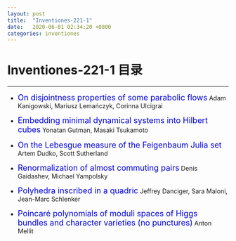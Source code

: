 ```yaml
---
layout: post
title:  "Inventiones-221-1"
date:   2020-06-01 02:34:20 +0800
categories: inventiones
---
```


# Inventiones-221-1 目录
------

- <font color="#0000dd" size="4">On disjointness properties of some parabolic flows</font>
 Adam Kanigowski, Mariusz Lemańczyk, Corinna Ulcigrai

- <font color="#0000dd" size="4">Embedding minimal dynamical systems into Hilbert cubes</font>
 Yonatan Gutman, Masaki Tsukamoto

- <font color="#0000dd" size="4">On the Lebesgue measure of the Feigenbaum Julia set</font>
 Artem Dudko, Scott Sutherland

- <font color="#0000dd" size="4">Renormalization of almost commuting pairs</font>
 Denis Gaidashev, Michael Yampolsky

- <font color="#0000dd" size="4">Polyhedra inscribed in a quadric</font>
 Jeffrey Danciger, Sara Maloni, Jean-Marc Schlenker

- <font color="#0000dd" size="4">Poincaré polynomials of moduli spaces of Higgs bundles and character varieties (no punctures)</font>
 Anton Mellit




